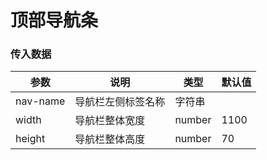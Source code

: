 # 顶部导航条

### 传入数据

| 参数     | 说明               | 类型   | 默认值 |
| -------- | ------------------ | ------ | ------ |
| nav-name | 导航栏左侧标签名称 | 字符串 |        |
| width    | 导航栏整体宽度     | number | 1100   |
| height   | 导航栏整体高度     | number | 70     |
